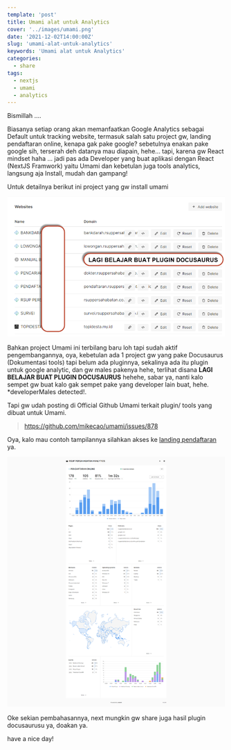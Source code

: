 ```yaml
---
template: 'post'
title: Umami alat untuk Analytics
cover: '../images/umami.png'
date: '2021-12-02T14:00:00Z'
slug: 'umami-alat-untuk-analytics'
keywords: 'Umami alat untuk Analytics'
categories:
  - share
tags:
  - nextjs
  - umami
  - analytics
---
```


Bismillah ....

Biasanya setiap orang akan memanfaatkan Google Analytics sebagai Default untuk tracking website, termasuk salah satu project gw, landing pendaftaran online, kenapa gak pake google? sebetulnya enakan pake google sih, terserah deh datanya mau diapain, hehe...  tapi, karena gw React mindset haha ... jadi pas ada Developer yang buat aplikasi dengan React (NextJS Framwork) yaitu Umami dan kebetulan juga tools analytics, langsung aja Install, mudah dan gampang!

Untuk detailnya berikut ini project yang gw install umami

![Umami Install](../images/installed-umami.png)

Bahkan project Umami ini terbilang baru loh tapi sudah aktif pengembangannya, oya, kebetulan ada 1 project gw yang pake Docusaurus (Dokumentasi tools) tapi belum ada pluginnya, sekalinya ada itu plugin untuk google analytic, dan gw males pakenya hehe, terlihat disana **LAGI BELAJAR BUAT PLUGIN DOCUSAURUS** hehehe, sabar ya, nanti kalo sempet gw buat kalo gak sempet pake yang developer lain buat, hehe. *developerMales detected!.

Tapi gw udah posting di Official Github Umami terkait plugin/ tools yang dibuat untuk Umami.

> https://github.com/mikecao/umami/issues/878

Oya, kalo mau contoh tampilannya silahkan akses ke [landing pendaftaran](https://live.simrspersahabatan.co.id/share/XMQMDVbJ/PENDAFTARAN%20ONLINE) ya.

![Umami Landing Pendaftaran](../images/landingpendaftaran-umami.png)

Oke sekian pembahasannya, next mungkin gw share juga hasil plugin docusaurusu ya, doakan ya. 

have a nice day!